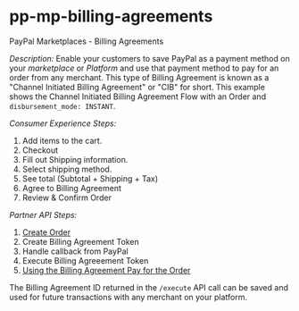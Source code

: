 pp-mp-billing-agreements
===========

PayPal Marketplaces - Billing Agreements

*Description:* Enable your customers to save PayPal as a payment method on your *marketplace* or *Platform* and use that payment method to pay for an order from any merchant.  This type of Billing Agreement is known as a "Channel Initiated Billing Agreement" or "CIB" for short.  This example shows the Channel Initiated Billing Agreement Flow with an Order and `disbursement_mode: INSTANT`.

*Consumer Experience Steps:*

1. Add items to the cart.
2. Checkout
3. Fill out Shipping information.
4. Select shipping method.
5. See total (Subtotal + Shipping + Tax)
6. Agree to Billing Agreement
7. Review & Confirm Order

*Partner API Steps:*

1. [Create Order](https://developer.paypal.com/docs/api/orders/#orders_create)
2. Create Billing Agreement Token
3. Handle callback from PayPal
4. Execute Billing Agreeement Token
5. [Using the Billing Agreement Pay for the Order](https://developer.paypal.com/docs/marketplaces/orders/integration-guide/#additional-ways-to-pay)

The Billing Agreement ID returned in the `/execute` API call can be saved and used for future transactions with any merchant on your platform.
